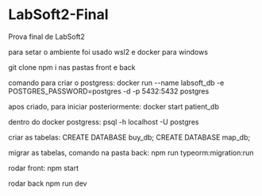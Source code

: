 # LabSoft2-Final
Prova final de LabSoft2

para setar o ambiente foi usado wsl2 e docker para windows

git clone
npm i nas pastas front e back

comando para criar o postgress:
docker run --name labsoft_db -e POSTGRES_PASSWORD=postgres -d -p 5432:5432 postgres

apos criado, para iniciar posteriormente:
docker start patient_db

dentro do docker postgress:
psql -h localhost -U postgres

criar as tabelas:
CREATE DATABASE buy_db;
CREATE DATABASE map_db;

migrar as tabelas, comando na pasta back:
npm run typeorm:migration:run

rodar front:
npm start

rodar back npm run dev